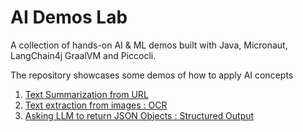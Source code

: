 # AI Demos Lab
A collection of hands-on AI &amp; ML  demos built with Java, Micronaut, LangChain4j GraalVM and Piccocli. 

The repository showcases some demos of how to apply AI concepts

1. [Text Summarization  from URL](./01-summarizer/)
2. [Text extraction from images : OCR](./02-ocr/)
3. [Asking LLM to return JSON Objects : Structured Output ](./03-StructuredOutputs/)
